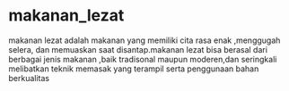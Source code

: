 # makanan_lezat
makanan lezat adalah makanan yang memiliki cita rasa enak ,menggugah selera, dan memuaskan saat disantap.makanan lezat bisa berasal dari berbagai jenis makanan ,baik tradisonal maupun moderen,dan seringkali melibatkan teknik memasak yang terampil serta penggunaan bahan berkualitas
